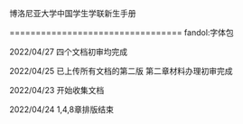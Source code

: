 博洛尼亚大学中国学生学联新生手册

=================================
fandol:字体包

2022/04/27
四个文档初审均完成

2022/04/25
已上传所有文档的第二版
第二章材料办理初审完成

2022/04/23
开始收集文档

2022/04/24
1,4,8章排版结束
